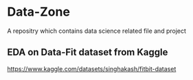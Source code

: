 # Data-Zone
A repositry which contains data science related file and project
## EDA on Data-Fit dataset from Kaggle 
https://www.kaggle.com/datasets/singhakash/fitbit-dataset
